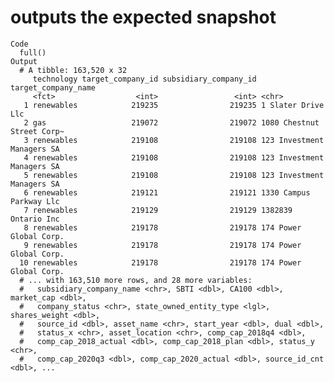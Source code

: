 # outputs the expected snapshot

    Code
      full()
    Output
      # A tibble: 163,520 x 32
         technology target_company_id subsidiary_company_id target_company_name       
         <fct>                  <int>                 <int> <chr>                     
       1 renewables            219235                219235 1 Slater Drive Llc        
       2 gas                   219072                219072 1080 Chestnut Street Corp~
       3 renewables            219108                219108 123 Investment Managers SA
       4 renewables            219108                219108 123 Investment Managers SA
       5 renewables            219108                219108 123 Investment Managers SA
       6 renewables            219121                219121 1330 Campus Parkway Llc   
       7 renewables            219129                219129 1382839 Ontario Inc       
       8 renewables            219178                219178 174 Power Global Corp.    
       9 renewables            219178                219178 174 Power Global Corp.    
      10 renewables            219178                219178 174 Power Global Corp.    
      # ... with 163,510 more rows, and 28 more variables:
      #   subsidiary_company_name <chr>, SBTI <dbl>, CA100 <dbl>, market_cap <dbl>,
      #   company_status <chr>, state_owned_entity_type <lgl>, shares_weight <dbl>,
      #   source_id <dbl>, asset_name <chr>, start_year <dbl>, dual <dbl>,
      #   status_x <chr>, asset_location <chr>, comp_cap_2018q4 <dbl>,
      #   comp_cap_2018_actual <dbl>, comp_cap_2018_plan <dbl>, status_y <chr>,
      #   comp_cap_2020q3 <dbl>, comp_cap_2020_actual <dbl>, source_id_cnt <dbl>, ...

